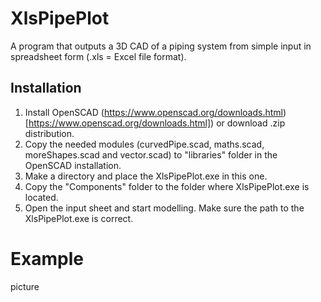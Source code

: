 # XlsPipePlot
A program that outputs a 3D CAD of a piping system from simple input in spreadsheet form (.xls = Excel file format).


## Installation
1. Install OpenSCAD (https://www.openscad.org/downloads.html)[https://www.openscad.org/downloads.html]) or download .zip distribution.
2. Copy the needed modules (curvedPipe.scad, maths.scad, moreShapes.scad and vector.scad) to "libraries" folder in the OpenSCAD installation.
3. Make a directory and place the XlsPipePlot.exe in this one.
4. Copy the "Components" folder to the folder where XlsPipePlot.exe is located.
5. Open the input sheet and start modelling. Make sure the path to the XlsPipePlot.exe is correct.


# Example
picture
